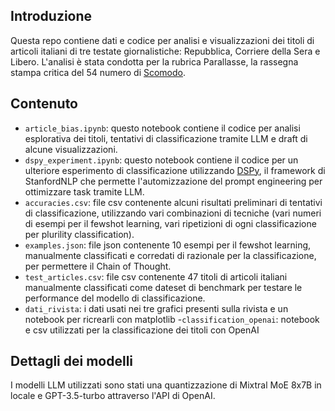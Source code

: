## Introduzione

Questa repo contiene dati e codice per analisi e visualizzazioni dei titoli di articoli italiani di tre testate giornalistiche: Repubblica, Corriere della Sera e Libero. L'analisi è stata condotta per la rubrica Parallasse, la rassegna stampa critica del 54 numero di [Scomodo](https://www.scomodo.org). 

## Contenuto

- `article_bias.ipynb`: questo notebook contiene il codice per analisi esplorativa dei titoli, tentativi di classificazione tramite LLM e draft di alcune visualizzazioni.
- `dspy_experiment.ipynb`: questo notebook contiene il codice per un ulteriore esperimento di classificazione utilizzando [DSPy](https://github.com/stanfordnlp/dspy), il framework di StanfordNLP che permette l'automizzazione del prompt engineering per ottimizzare task tramite LLM. 
- `accuracies.csv`: file csv contenente alcuni risultati preliminari di tentativi di classificazione, utilizzando vari combinazioni di tecniche (vari numeri di esempi per il fewshot learning, vari ripetizioni di ogni classificazione per plurility classification).
- `examples.json`: file json contenente 10 esempi per il fewshot learning, manualmente classificati e corredati di razionale per la classificazione, per permettere il Chain of Thought. 
- `test_articles.csv`: file csv contenente 47 titoli di articoli italiani manualmente classificati come dateset di benchmark per testare le performance del modello di classificazione. 
- `dati_rivista`: i dati usati nei tre grafici presenti sulla rivista e un notebook per ricrearli con matplotlib
-`classification_openai`: notebook e csv utilizzati per la classificazione dei titoli con OpenAI

## Dettagli dei modelli

I modelli LLM utilizzati sono stati una quantizzazione di Mixtral MoE 8x7B in locale e GPT-3.5-turbo attraverso l'API di OpenAI.

